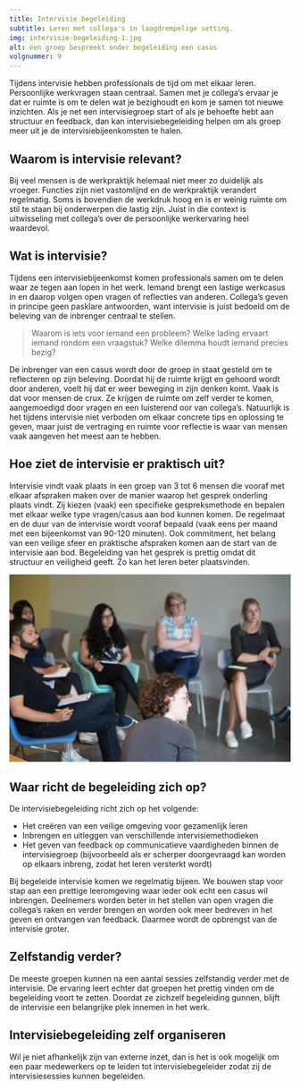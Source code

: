 ```yaml
---
title: Intervisie begeleiding
subtitle: Leren met collega's in laagdrempelige setting.
img: intervisie-begeleiding-1.jpg
alt: een groep bespreekt onder begeleiding een casus
volgnummer: 9
---
```


Tijdens intervisie hebben professionals de tijd om met elkaar leren. Persoonlijke werkvragen staan centraal. Samen met je collega’s ervaar je dat er ruimte is om te delen wat je bezighoudt en kom je samen tot nieuwe inzichten. Als je net een intervisiegroep start of als je behoefte hebt aan structuur en feedback, dan kan intervisiebegeleiding helpen om als groep meer uit je de intervisiebijeenkomsten te halen.

## Waarom is intervisie relevant?

Bij veel mensen is de werkpraktijk helemaal niet meer zo duidelijk als vroeger. Functies zijn niet vastomlijnd en de werkpraktijk verandert regelmatig. Soms is bovendien de werkdruk hoog en is er weinig ruimte om stil te staan bij onderwerpen die lastig zijn. Juist in die context is uitwisseling met collega’s over de persoonlijke werkervaring heel waardevol.

## Wat is intervisie?

Tijdens een intervisiebijeenkomst komen professionals samen om te delen waar ze tegen aan lopen in het werk. Iemand brengt een lastige werkcasus in en daarop volgen open vragen of reflecties van anderen. Collega’s geven in principe geen pasklare antwoorden, want intervisie is juist bedoeld om de beleving van de inbrenger centraal te stellen.

> Waarom is iets voor iemand een probleem? Welke lading ervaart iemand rondom een vraagstuk? Welke dilemma houdt iemand precies bezig?

De inbrenger van een casus wordt door de groep in staat gesteld om te reflecteren op zijn beleving. Doordat hij de ruimte krijgt en gehoord wordt door anderen, voelt hij dat er weer beweging in zijn denken komt. Vaak is dat voor mensen de crux. Ze krijgen de ruimte om zelf verder te komen, aangemoedigd door vragen en een luisterend oor van collega’s. Natuurlijk is het tijdens intervisie niet verboden om elkaar concrete tips en oplossing te geven, maar juist de vertraging en ruimte voor reflectie is waar van mensen vaak aangeven het meest aan te hebben.

## Hoe ziet de intervisie er praktisch uit?

Intervisie vindt vaak plaats in een groep van 3 tot 6 mensen die vooraf met elkaar afspraken maken over de manier waarop het gesprek onderling plaats vindt. Zij kiezen (vaak) een specifieke gespreksmethode en bepalen met elkaar welke type vragen/casus aan bod kunnen komen. De regelmaat en de duur van de intervisie wordt vooraf bepaald (vaak eens per maand met een bijeenkomst van 90-120 minuten). Ook commitment, het belang van een veilige sfeer en praktische afspraken komen aan de start van de intervisie aan bod. Begeleiding van het gesprek is prettig omdat dit structuur en veiligheid geeft. Zo kan het leren beter plaatsvinden.

![groep luistert naar inbreng](./intervisie-begeleiding-2.jpg)

## Waar richt de begeleiding zich op?

De intervisiebegeleiding richt zich op het volgende:

* Het creëren van een veilige omgeving voor gezamenlijk leren
* Inbrengen en uitleggen van verschillende intervisiemethodieken
* Het geven van feedback op communicatieve vaardigheden binnen de intervisiegroep (bijvoorbeeld als er scherper doorgevraagd kan worden op elkaars inbreng, zodat het leren versterkt wordt)

Bij begeleide intervisie komen we regelmatig bijeen. We bouwen stap voor stap aan een prettige leeromgeving waar ieder ook echt een casus wil inbrengen. Deelnemers worden beter in het stellen van open vragen die collega’s raken en verder brengen en worden ook meer bedreven in het geven en ontvangen van feedback. Daarmee wordt de opbrengst van de intervisie groter.

## Zelfstandig verder?

De meeste groepen kunnen na een aantal sessies zelfstandig verder met de intervisie. De ervaring leert echter dat groepen het prettig vinden om de begeleiding voort te zetten. Doordat ze zichzelf begeleiding gunnen, blijft de intervisie een belangrijke plek innemen in het werk. 

## Intervisiebegeleiding zelf organiseren

Wil je niet afhankelijk zijn van externe inzet, dan is het is ook mogelijk om een paar medewerkers op te leiden tot intervisiebegeleider zodat zij de intervisiesessies kunnen begeleiden. 